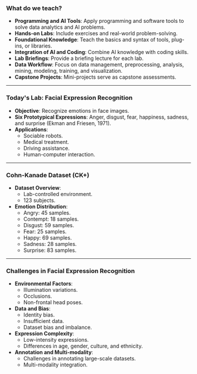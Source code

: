 ### **What do we teach?**
- **Programming and AI Tools**: Apply programming and software tools to solve data analytics and AI problems.
- **Hands-on Labs**: Include exercises and real-world problem-solving.
- **Foundational Knowledge**: Teach the basics and syntax of tools, plug-ins, or libraries.
- **Integration of AI and Coding**: Combine AI knowledge with coding skills.
- **Lab Briefings**: Provide a briefing lecture for each lab.
- **Data Workflow**: Focus on data management, preprocessing, analysis, mining, modeling, training, and visualization.
- **Capstone Projects**: Mini-projects serve as capstone assessments.

---

### **Today's Lab: Facial Expression Recognition**
- **Objective**: Recognize emotions in face images.
- **Six Prototypical Expressions**: Anger, disgust, fear, happiness, sadness, and surprise (Ekman and Friesen, 1971).
- **Applications**:
  - Sociable robots.
  - Medical treatment.
  - Driving assistance.
  - Human-computer interaction.

---

### **Cohn-Kanade Dataset (CK+)**
- **Dataset Overview**:
  - Lab-controlled environment.
  - 123 subjects.
- **Emotion Distribution**:
  - Angry: 45 samples.
  - Contempt: 18 samples.
  - Disgust: 59 samples.
  - Fear: 25 samples.
  - Happy: 69 samples.
  - Sadness: 28 samples.
  - Surprise: 83 samples.

---

### **Challenges in Facial Expression Recognition**
- **Environmental Factors**:
  - Illumination variations.
  - Occlusions.
  - Non-frontal head poses.
- **Data and Bias**:
  - Identity bias.
  - Insufficient data.
  - Dataset bias and imbalance.
- **Expression Complexity**:
  - Low-intensity expressions.
  - Differences in age, gender, culture, and ethnicity.
- **Annotation and Multi-modality**:
  - Challenges in annotating large-scale datasets.
  - Multi-modality integration.
